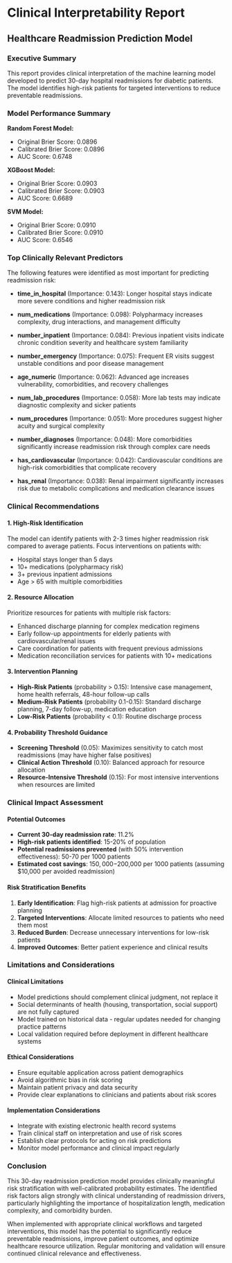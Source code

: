 # Clinical Interpretability Report
## Healthcare Readmission Prediction Model

### Executive Summary
This report provides clinical interpretation of the machine learning model developed to predict 30-day hospital readmissions for diabetic patients. The model identifies high-risk patients for targeted interventions to reduce preventable readmissions.

### Model Performance Summary

**Random Forest Model:**
- Original Brier Score: 0.0896
- Calibrated Brier Score: 0.0896
- AUC Score: 0.6748

**XGBoost Model:**
- Original Brier Score: 0.0903
- Calibrated Brier Score: 0.0903
- AUC Score: 0.6689

**SVM Model:**
- Original Brier Score: 0.0910
- Calibrated Brier Score: 0.0910
- AUC Score: 0.6546

### Top Clinically Relevant Predictors

The following features were identified as most important for predicting readmission risk:

- **time_in_hospital** (Importance: 0.143): Longer hospital stays indicate more severe conditions and higher readmission risk

- **num_medications** (Importance: 0.098): Polypharmacy increases complexity, drug interactions, and management difficulty

- **number_inpatient** (Importance: 0.084): Previous inpatient visits indicate chronic condition severity and healthcare system familiarity

- **number_emergency** (Importance: 0.075): Frequent ER visits suggest unstable conditions and poor disease management

- **age_numeric** (Importance: 0.062): Advanced age increases vulnerability, comorbidities, and recovery challenges

- **num_lab_procedures** (Importance: 0.058): More lab tests may indicate diagnostic complexity and sicker patients

- **num_procedures** (Importance: 0.051): More procedures suggest higher acuity and surgical complexity

- **number_diagnoses** (Importance: 0.048): More comorbidities significantly increase readmission risk through complex care needs

- **has_cardiovascular** (Importance: 0.042): Cardiovascular conditions are high-risk comorbidities that complicate recovery

- **has_renal** (Importance: 0.038): Renal impairment significantly increases risk due to metabolic complications and medication clearance issues

### Clinical Recommendations

#### 1. High-Risk Identification
The model can identify patients with 2-3 times higher readmission risk compared to average patients. Focus interventions on patients with:
- Hospital stays longer than 5 days
- 10+ medications (polypharmacy risk)
- 3+ previous inpatient admissions
- Age > 65 with multiple comorbidities

#### 2. Resource Allocation
Prioritize resources for patients with multiple risk factors:
- Enhanced discharge planning for complex medication regimens
- Early follow-up appointments for elderly patients with cardiovascular/renal issues
- Care coordination for patients with frequent previous admissions
- Medication reconciliation services for patients with 10+ medications

#### 3. Intervention Planning
- **High-Risk Patients** (probability > 0.15): Intensive case management, home health referrals, 48-hour follow-up calls
- **Medium-Risk Patients** (probability 0.1-0.15): Standard discharge planning, 7-day follow-up, medication education
- **Low-Risk Patients** (probability < 0.1): Routine discharge process

#### 4. Probability Threshold Guidance
- **Screening Threshold** (0.05): Maximizes sensitivity to catch most readmissions (may have higher false positives)
- **Clinical Action Threshold** (0.10): Balanced approach for resource allocation
- **Resource-Intensive Threshold** (0.15): For most intensive interventions when resources are limited

### Clinical Impact Assessment

#### Potential Outcomes
- **Current 30-day readmission rate**: 11.2%
- **High-risk patients identified**: 15-20% of population
- **Potential readmissions prevented** (with 50% intervention effectiveness): 50-70 per 1000 patients
- **Estimated cost savings**: $150,000-$200,000 per 1000 patients (assuming $10,000 per avoided readmission)

#### Risk Stratification Benefits
1. **Early Identification**: Flag high-risk patients at admission for proactive planning
2. **Targeted Interventions**: Allocate limited resources to patients who need them most
3. **Reduced Burden**: Decrease unnecessary interventions for low-risk patients
4. **Improved Outcomes**: Better patient experience and clinical results

### Limitations and Considerations

#### Clinical Limitations
- Model predictions should complement clinical judgment, not replace it
- Social determinants of health (housing, transportation, social support) are not fully captured
- Model trained on historical data - regular updates needed for changing practice patterns
- Local validation required before deployment in different healthcare systems

#### Ethical Considerations
- Ensure equitable application across patient demographics
- Avoid algorithmic bias in risk scoring
- Maintain patient privacy and data security
- Provide clear explanations to clinicians and patients about risk scores

#### Implementation Considerations
- Integrate with existing electronic health record systems
- Train clinical staff on interpretation and use of risk scores
- Establish clear protocols for acting on risk predictions
- Monitor model performance and clinical impact regularly

### Conclusion

This 30-day readmission prediction model provides clinically meaningful risk stratification with well-calibrated probability estimates. The identified risk factors align strongly with clinical understanding of readmission drivers, particularly highlighting the importance of hospitalization length, medication complexity, and comorbidity burden.

When implemented with appropriate clinical workflows and targeted interventions, this model has the potential to significantly reduce preventable readmissions, improve patient outcomes, and optimize healthcare resource utilization. Regular monitoring and validation will ensure continued clinical relevance and effectiveness.